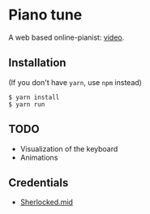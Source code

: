 # Piano tune

A web based online-pianist: [video](https://youtu.be/dCmryQGHrns).

## Installation

(If you don't  have `yarn`, use `npm` instead)

```console
$ yarn install
$ yarn run
```

## TODO

- Visualization of the keyboard
- Animations

## Credentials

- [Sherlocked.mid](https://musescore.com/user/10011736/scores/3053291)
